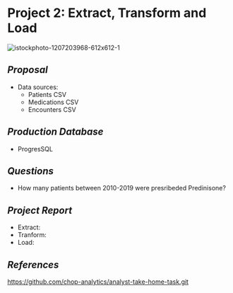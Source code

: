 # Project 2: Extract, Transform and Load
![istockphoto-1207203968-612x612-1](https://user-images.githubusercontent.com/100361900/175171555-5f389876-8ffc-4b1a-8c1f-a2a0a40a8e8f.jpg)
## _Proposal_
* Data sources:
  *  Patients CSV
  *  Medications CSV
  *  Encounters CSV
## _Production Database_
  * ProgresSQL

## _Questions_
  *  How many patients between 2010-2019 were presribeded Predinisone?
## _Project Report_
 * Extract:
 * Tranform:
 * Load:
## _References_
https://github.com/chop-analytics/analyst-take-home-task.git
